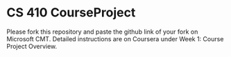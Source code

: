 # CS 410 CourseProject

Please fork this repository and paste the github link of your fork on Microsoft CMT. Detailed instructions are on Coursera under Week 1: Course Project Overview.
